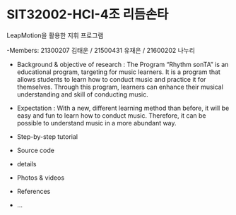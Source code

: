 # SIT32002-HCI-4조 리듬손타
LeapMotion을 활용한 지휘 프로그램

-Members: 21300207 김태운 / 21500431 유재은 / 21600202 나누리

- Background & objective of research
: The Program “Rhythm sonTA”  is an educational program, targeting for music learners. 
  It is a program that allows students to learn how to conduct music and practice it for themselves. 
  Through this program, learners can enhance their musical understanding and skill of conducting music.

- Expectation
: With a new, different learning method than before, it will be easy and fun to learn how to conduct music. 
  Therefore, it can be possible to understand music in a more abundant way. 
  
  
- Step-by-step tutorial
- Source code
- details
- Photos & videos


- References
- ...


